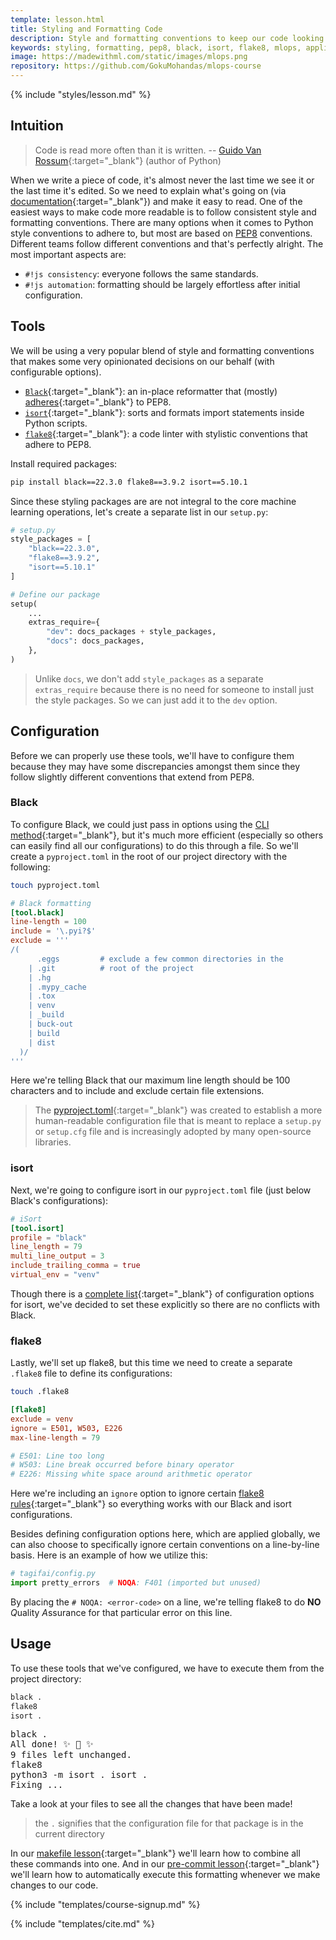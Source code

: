```yaml
---
template: lesson.html
title: Styling and Formatting Code
description: Style and formatting conventions to keep our code looking consistent.
keywords: styling, formatting, pep8, black, isort, flake8, mlops, applied ml, machine learning, ml in production, machine learning in production, applied machine learning
image: https://madewithml.com/static/images/mlops.png
repository: https://github.com/GokuMohandas/mlops-course
---
```


{% include "styles/lesson.md" %}

## Intuition

> Code is read more often than it is written. -- [Guido Van Rossum](https://en.wikipedia.org/wiki/Guido_van_Rossum){:target="_blank"} (author of Python)

When we write a piece of code, it's almost never the last time we see it or the last time it's edited. So we need to explain what's going on (via [documentation](documentation.md){:target="_blank"}) and make it easy to read. One of the easiest ways to make code more readable is to follow consistent style and formatting conventions. There are many options when it comes to Python style conventions to adhere to, but most are based on [PEP8](https://www.python.org/dev/peps/pep-0008/) conventions. Different teams follow different conventions and that's perfectly alright. The most important aspects are:

- `#!js consistency`: everyone follows the same standards.
- `#!js automation`: formatting should be largely effortless after initial configuration.

## Tools

We will be using a very popular blend of style and formatting conventions that makes some very opinionated decisions on our behalf (with configurable options).

- [`Black`](https://black.readthedocs.io/en/stable/){:target="_blank"}: an in-place reformatter that (mostly) [adheres](https://black.readthedocs.io/en/stable/the_black_code_style/current_style.html){:target="_blank"} to PEP8.
- [`isort`](https://pycqa.github.io/isort/){:target="_blank"}: sorts and formats import statements inside Python scripts.
- [`flake8`](https://flake8.pycqa.org/en/latest/index.html){:target="_blank"}: a code linter with stylistic conventions that adhere to PEP8.

Install required packages:
```bash
pip install black==22.3.0 flake8==3.9.2 isort==5.10.1
```

Since these styling packages are are not integral to the core machine learning operations, let's create a separate list in our `setup.py`:

```python linenums="1" hl_lines="12"
# setup.py
style_packages = [
    "black==22.3.0",
    "flake8==3.9.2",
    "isort==5.10.1"
]

# Define our package
setup(
    ...
    extras_require={
        "dev": docs_packages + style_packages,
        "docs": docs_packages,
    },
)
```

> Unlike `docs`, we don't add `style_packages` as a separate `extras_require` because there is no need for someone to install just the style packages. So we can just add it to the `dev` option.

## Configuration

Before we can properly use these tools, we'll have to configure them because they may have some discrepancies amongst them since they follow slightly different conventions that extend from PEP8.

### Black

To configure Black, we could just pass in options using the [CLI method](https://black.readthedocs.io/en/stable/usage_and_configuration/the_basics.html#command-line-options){:target="_blank"}, but it's much more efficient (especially so others can easily find all our configurations) to do this through a file. So we'll create a `pyproject.toml` in the root of our project directory with the following:

```bash
touch pyproject.toml
```

```toml linenums="1"
# Black formatting
[tool.black]
line-length = 100
include = '\.pyi?$'
exclude = '''
/(
      .eggs         # exclude a few common directories in the
    | .git          # root of the project
    | .hg
    | .mypy_cache
    | .tox
    | venv
    | _build
    | buck-out
    | build
    | dist
  )/
'''
```

Here we're telling Black that our maximum line length should be 100 characters and to include and exclude certain file extensions.

> The [pyproject.toml](https://www.python.org/dev/peps/pep-0518/#file-format){:target="_blank"} was created to establish a more human-readable configuration file that is meant to replace a `setup.py` or `setup.cfg` file and is increasingly adopted by many open-source libraries.

### isort

Next, we're going to configure isort in our `pyproject.toml` file (just below Black's configurations):

```toml linenums="1"
# iSort
[tool.isort]
profile = "black"
line_length = 79
multi_line_output = 3
include_trailing_comma = true
virtual_env = "venv"
```

Though there is a [complete list](https://pycqa.github.io/isort/docs/configuration/options){:target="_blank"} of configuration options for isort, we've decided to set these explicitly so there are no conflicts with Black.

### flake8

Lastly, we'll set up flake8, but this time we need to create a separate `.flake8` file to define its configurations:

```bash
touch .flake8
```

```toml linenums="1"
[flake8]
exclude = venv
ignore = E501, W503, E226
max-line-length = 79

# E501: Line too long
# W503: Line break occurred before binary operator
# E226: Missing white space around arithmetic operator
```

Here we're including an `ignore` option to ignore certain [flake8 rules](https://www.flake8rules.com/){:target="_blank"} so everything works with our Black and isort configurations.

Besides defining configuration options here, which are applied globally, we can also choose to specifically ignore certain conventions on a line-by-line basis. Here is an example of how we utilize this:

```python linenums="1"
# tagifai/config.py
import pretty_errors  # NOQA: F401 (imported but unused)
```

By placing the `# NOQA: <error-code>` on a line, we're telling flake8 to do **NO** *Q*uality *A*ssurance for that particular error on this line.

## Usage

To use these tools that we've configured, we have to execute them from the project directory:
```bash
black .
flake8
isort .
```
<pre class="output">
black .
All done! ✨ 🍰 ✨
9 files left unchanged.
flake8
python3 -m isort . isort .
Fixing ...
</pre>

Take a look at your files to see all the changes that have been made!

> the `.` signifies that the configuration file for that package is in the current directory

In our [makefile lesson](makefile.md){:target="_blank"} we'll learn how to combine all these commands into one. And in our [pre-commit lesson](https://pre-commit.com/){:target="_blank"} we'll learn how to automatically execute this formatting whenever we make changes to our code.

<!-- Course signup -->
{% include "templates/course-signup.md" %}

<!-- Citation -->
{% include "templates/cite.md" %}
